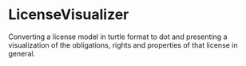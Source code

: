 # LicenseVisualizer
Converting a license model in turtle format to dot and presenting a visualization of the obligations, rights and properties of that license in general.